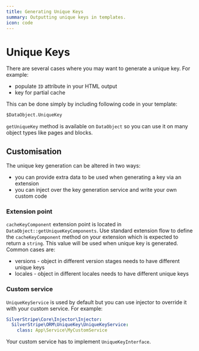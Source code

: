 ```yaml
---
title: Generating Unique Keys
summary: Outputting unique keys in templates.
icon: code
---
```


# Unique Keys

There are several cases where you may want to generate a unique key. For example:

* populate `ID` attribute in your HTML output
* key for partial cache

This can be done simply by including following code in your template:

```ss
$DataObject.UniqueKey
```

`getUniqueKey` method is available on `DataObject` so you can use it on many object types like pages and blocks.

## Customisation

The unique key generation can be altered in two ways:

* you can provide extra data to be used when generating a key via an extension
* you can inject over the key generation service and write your own custom code

### Extension point

`cacheKeyComponent` extension point is located in `DataObject::getUniqueKeyComponents`.
Use standard extension flow to define the  `cacheKeyComponent` method on your extension which is expected to return a `string`.
This value will be used when unique key is generated. Common cases are:

* versions - object in different version stages needs to have different unique keys
* locales - object in different locales needs to have different unique keys

### Custom service

`UniqueKeyService` is used by default but you can use injector to override it with your custom service. For example:

```yaml
SilverStripe\Core\Injector\Injector:
  SilverStripe\ORM\UniqueKey\UniqueKeyService:
    class: App\Service\MyCustomService
```

Your custom service has to implement `UniqueKeyInterface`.
